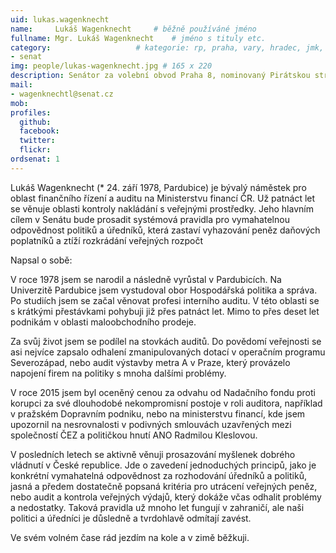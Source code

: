 ```yaml
---
uid: lukas.wagenknecht
name:     Lukáš Wagenknecht  	# běžně používáné jméno
fullname: Mgr. Lukáš Wagenknecht  	# jméno s tituly etc.
category:                 	# kategorie: rp, praha, vary, hradec, jmk, senat
- senat
img: people/lukas-wagenknecht.jpg # 165 x 220
description: Senátor za volební obvod Praha 8, nominovaný Pirátskou stranou             	# kratký popis, max 160 znaků
mail:
- wagenknechtl@senat.cz
mob:
profiles:
  github:                 
  facebook: 		  
  twitter: 		  
  flickr:		 
ordsenat: 1
---
```


Lukáš Wagenknecht (* 24. září 1978, Pardubice) je bývalý náměstek pro oblast finančního řízení a auditu na Ministerstvu financí ČR. Už patnáct let se věnuje oblasti kontroly nakládání s veřejnými prostředky. Jeho hlavním cílem v Senátu bude prosadit systémová pravidla pro vymahatelnou odpovědnost politiků a úředníků, která zastaví vyhazování peněz daňových poplatníků a ztíží rozkrádání veřejných rozpočt

Napsal o sobě:

V roce 1978 jsem se narodil a následně vyrůstal v Pardubicích. Na Univerzitě Pardubice jsem vystudoval obor Hospodářská politika a správa. Po studiích jsem se začal věnovat profesi interního auditu. V této oblasti se s krátkými přestávkami pohybuji již přes patnáct let. Mimo to přes deset let podnikám v oblasti maloobchodního prodeje.

Za svůj život jsem se podílel na stovkách auditů. Do povědomí veřejnosti se asi nejvíce zapsalo odhalení zmanipulovaných dotací v operačním programu Severozápad, nebo audit výstavby metra A v Praze, který provázelo napojení firem na politiky s mnoha dalšími problémy.

V roce 2015 jsem byl oceněný cenou za odvahu od Nadačního fondu proti korupci za své dlouhodobé nekompromisní postoje v roli auditora, například v pražském Dopravním podniku, nebo na ministerstvu financí, kde jsem upozornil na nesrovnalosti v podivných smlouvách uzavřených mezi společností ČEZ a političkou hnutí ANO Radmilou Kleslovou.

V posledních letech se aktivně věnuji prosazování myšlenek dobrého vládnutí v České republice. Jde o zavedení jednoduchých principů, jako je konkrétní vymahatelná odpovědnost za rozhodování úředníků a politiků, jasná a předem dostatečně popsaná kritéria pro utrácení veřejných peněz, nebo audit a kontrola veřejných výdajů, který dokáže včas odhalit problémy a nedostatky. Taková pravidla už mnoho let fungují v zahraničí, ale naši politici a úředníci je důsledně a tvrdohlavě odmítají zavést.

Ve svém volném čase rád jezdím na kole a v zimě běžkuji.
